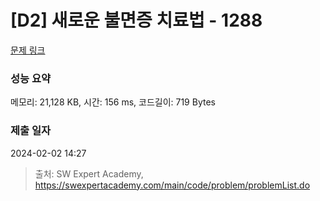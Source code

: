 # [D2] 새로운 불면증 치료법 - 1288 

[문제 링크](https://swexpertacademy.com/main/code/problem/problemDetail.do?contestProbId=AV18_yw6I9MCFAZN) 

### 성능 요약

메모리: 21,128 KB, 시간: 156 ms, 코드길이: 719 Bytes

### 제출 일자

2024-02-02 14:27



> 출처: SW Expert Academy, https://swexpertacademy.com/main/code/problem/problemList.do